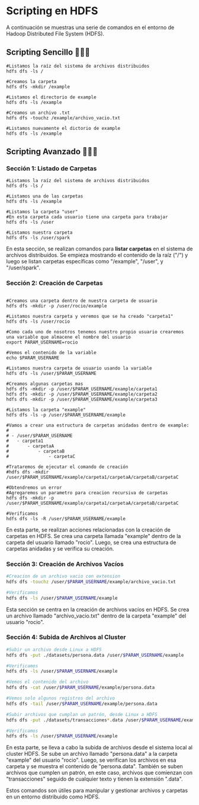 # Scripting en HDFS

A continuación se muestras una serie de comandos en el entorno de Hadoop Distributed File System (HDFS).

## Scripting Sencillo 👩🏼‍💻

```archivo .sh
#Listamos la raíz del sistema de archivos distribuidos
hdfs dfs -ls /

#Creamos la carpeta
hdfs dfs -mkdir /example

#Listamos el directorio de example
hdfs dfs -ls /example

#Creamos un archivo .txt
hdfs dfs -touchz /example/archivo_vacio.txt

#Listamos nuevamente el dictorio de example
hdfs dfs -ls /example
```

## Scripting Avanzado 👩🏼‍💻

### Sección 1: Listado de Carpetas

```archivo .sh
#Listamos la raíz del sistema de archivos distribuidos
hdfs dfs -ls /

#Listamos una de las carpetas
hdfs dfs -ls /example

#Listamos la carpeta "user"
#En esta carpeta cada usuario tiene una carpeta para trabajar
hdfs dfs -ls /user

#Listamos nuestra carpeta
hdfs dfs -ls /user/spark
```

En esta sección, se realizan comandos para **listar carpetas** en el sistema de archivos distribuidos. Se empieza mostrando el contenido de la raíz ("/") y luego se listan carpetas específicas como "/example", "/user", y "/user/spark".

### Sección 2: Creación de Carpetas

```archivo .sh

#Creamos una carpeta dentro de nuestra carpeta de usuario
hdfs dfs -mkdir -p /user/rocio/example

#Listamos nuestra carpeta y veremos que se ha creado "carpeta1"
hdfs dfs -ls /user/rocio

#Como cada uno de nosotros tenemos nuestro propio usuario crearemos una variable que almacene el nombre del usuario
export PARAM_USERNAME=rocio

#Vemos el contenido de la variable
echo $PARAM_USERNAME

#Listamos nuestra carpeta de usuario usando la variable
hdfs dfs -ls /user/$PARAM_USERNAME

#Creamos algunas carpetas mas
hdfs dfs -mkdir -p /user/$PARAM_USERNAME/example/carpeta1
hdfs dfs -mkdir -p /user/$PARAM_USERNAME/example/carpeta2
hdfs dfs -mkdir -p /user/$PARAM_USERNAME/example/carpeta3

#Listamos la carpeta "example"
hdfs dfs -ls -p /user/$PARAM_USERNAME/example

#Vamos a crear una estructura de carpetas anidadas dentro de example:
#
# - /user/$PARAM_USERNAME
#	- carpeta1
#		- carpetaA
#			- carpetaB
#				- carpetaC

#Trataremos de ejecutar el comando de creación
#hdfs dfs -mkdir /user/$PARAM_USERNAME/example/carpeta1/carpetaA/carpetaB/carpetaC

#Obtendremos un error
#Agregaremos un parametro para creacion recursiva de carpetas
hdfs dfs -mkdir -p /user/$PARAM_USERNAME/example/carpeta1/carpetaA/carpetaB/carpetaC

#Verificamos
hdfs dfs -ls -R /user/$PARAM_USERNAME/example
```

En esta parte, se realizan acciones relacionadas con la creación de carpetas en HDFS. Se crea una carpeta llamada "example" dentro de la carpeta del usuario llamado "rocio". Luego, se crea una estructura de carpetas anidadas y se verifica su creación.

### Sección 3: Creación de Archivos Vacíos

```archivo.sh
#Creacion de un archivo vacio con extension
hdfs dfs -touchz /user/$PARAM_USERNAME/example/archivo_vacio.txt

#Verificamos
hdfs dfs -ls /user/$PARAM_USERNAME/example
```

Esta sección se centra en la creación de archivos vacíos en HDFS. Se crea un archivo llamado "archivo_vacio.txt" dentro de la carpeta "example" del usuario "rocio".

### Sección 4: Subida de Archivos al Cluster

```archivo.sh
#Subir un archivo desde Linux a HDFS
hdfs dfs -put ./datasets/persona.data /user/$PARAM_USERNAME/example

#Verificamos
hdfs dfs -ls /user/$PARAM_USERNAME/example

#Vemos el contenido del archivo
hdfs dfs -cat /user/$PARAM_USERNAME/example/persona.data

#Vemos solo algunos registros del archivo
hdfs dfs -tail /user/$PARAM_USERNAME/example/persona.data

#Subir archivos que cumplan un patrón, desde Linux a HDFS
hdfs dfs -put ./datasets/transacciones*.data /user/$PARAM_USERNAME/example

#Verificamos
hdfs dfs -ls /user/$PARAM_USERNAME/example
```

En esta parte, se lleva a cabo la subida de archivos desde el sistema local al cluster HDFS. Se sube un archivo llamado "persona.data" a la carpeta "example" del usuario "rocio". Luego, se verifican los archivos en esa carpeta y se muestra el contenido de "persona.data". También se suben archivos que cumplen un patrón, en este caso, archivos que comienzan con "transacciones" seguido de cualquier texto y tienen la extensión ".data".

Estos comandos son útiles para manipular y gestionar archivos y carpetas en un entorno distribuido como HDFS.